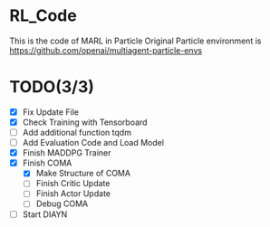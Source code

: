 # RL_Code
This is the code of MARL in Particle
Original Particle environment is https://github.com/openai/multiagent-particle-envs

TODO(3/3)
===================

- [X] Fix Update File
- [X] Check Training with Tensorboard 
- [ ] Add additional function tqdm
- [ ] Add Evaluation Code and Load Model
- [X] Finish MADDPG Trainer
- [X] Finish COMA
	- [X] Make Structure of COMA
	- [ ] Finish Critic Update
	- [ ] Finish Actor Update
	- [ ] Debug COMA
- [ ] Start DIAYN
